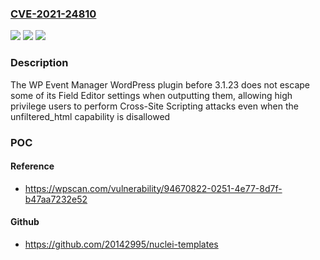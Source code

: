 ### [CVE-2021-24810](https://cve.mitre.org/cgi-bin/cvename.cgi?name=CVE-2021-24810)
![](https://img.shields.io/static/v1?label=Product&message=WP%20Event%20Manager%20%E2%80%93%20Easily%20Build%20your%20Calendar%20of%20Events!&color=blue)
![](https://img.shields.io/static/v1?label=Version&message=3.1.23%3C%203.1.23%20&color=brighgreen)
![](https://img.shields.io/static/v1?label=Vulnerability&message=CWE-79%20Cross-site%20Scripting%20(XSS)&color=brighgreen)

### Description

The WP Event Manager WordPress plugin before 3.1.23 does not escape some of its Field Editor settings when outputting them, allowing high privilege users to perform Cross-Site Scripting attacks even when the unfiltered_html capability is disallowed

### POC

#### Reference
- https://wpscan.com/vulnerability/94670822-0251-4e77-8d7f-b47aa7232e52

#### Github
- https://github.com/20142995/nuclei-templates

